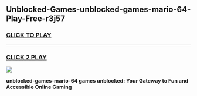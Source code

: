 
## Unblocked-Games-unblocked-games-mario-64-Play-Free-r3j57
<h3>
<a href="https://premium76.site?title=unblocked-games-mario-64&ref=21A">CLICK TO PLAY</a></h3>
<hr>

<h3>
<a href="https://premium76.site?title=unblocked-games-mario-64&ref=21A">CLICK 2 PLAY</a>
  
</h3>

<a href="https://premium76.site?title=unblocked-games-mario-64&ref=21A"><img src="https://clearcache.store/games.png"></a>


**unblocked-games-mario-64 games unblocked: Your Gateway to Fun and Accessible Online Gaming**
